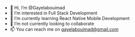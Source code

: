 - 👋 Hi, I’m @Gayelabouimad
- 👀 I’m interested in Full Stack Development
- 🌱 I’m currently learning React Native Mobile Development
- 💞️ I’m not currently looking to collaborate
- 📫 You can reach me on gayelabouimad@gmail.com

<!---
Gayelabouimad/Gayelabouimad is a ✨ special ✨ repository because its `README.md` (this file) appears on your GitHub profile.
You can click the Preview link to take a look at your changes.
--->
